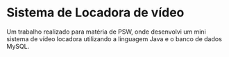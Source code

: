 # Sistema de Locadora de vídeo
Um trabalho realizado para matéria de PSW, onde desenvolvi um mini sistema de vídeo locadora utilizando a linguagem Java e o banco de dados MySQL.
